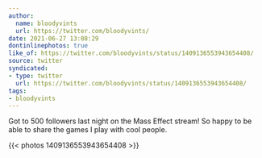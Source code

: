 ```yaml
---
author:
  name: bloodyvints
  url: https://twitter.com/bloodyvints/
date: 2021-06-27 13:08:29
dontinlinephotos: true
like_of: https://twitter.com/bloodyvints/status/1409136553943654408/
source: twitter
syndicated:
- type: twitter
  url: https://twitter.com/bloodyvints/status/1409136553943654408/
tags:
- bloodyvints
---
```


Got to 500 followers last night on the Mass Effect stream! So happy to be able to share the games I play with cool people. 

{{< photos 1409136553943654408 >}}